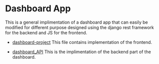 # Dashboard App
This is a general implimentation of a dashboard app that can easily be modified for different purpose designed using the django rest framework for the backend and JS for the frontend.

* [dashboard-project](./dashboard-project) This file contains implementation of the frontend.

* [dashboard_API](./dashboard_API) This is the implimentation of the backend part of the dashboard.
